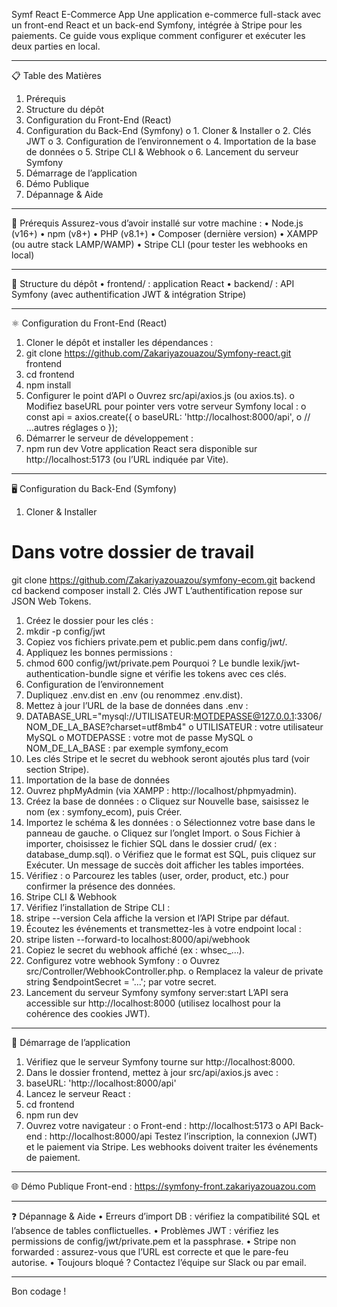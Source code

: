 Symf React E-Commerce App
Une application e-commerce full-stack avec un front-end React et un back-end Symfony, intégrée à Stripe pour les paiements. Ce guide vous explique comment configurer et exécuter les deux parties en local.
________________________________________
📋 Table des Matières
1.	Prérequis
2.	Structure du dépôt
3.	Configuration du Front-End (React)
4.	Configuration du Back-End (Symfony)
o	1. Cloner & Installer
o	2. Clés JWT
o	3. Configuration de l’environnement
o	4. Importation de la base de données
o	5. Stripe CLI & Webhook
o	6. Lancement du serveur Symfony
5.	Démarrage de l’application
6.	Démo Publique
7.	Dépannage & Aide
________________________________________
🔧 Prérequis
Assurez-vous d’avoir installé sur votre machine :
•	Node.js (v16+)
•	npm (v8+)
•	PHP (v8.1+)
•	Composer (dernière version)
•	XAMPP (ou autre stack LAMP/WAMP)
•	Stripe CLI (pour tester les webhooks en local)
________________________________________
📁 Structure du dépôt
•	frontend/ : application React
•	backend/ : API Symfony (avec authentification JWT & intégration Stripe)
________________________________________
⚛️ Configuration du Front-End (React)
1.	Cloner le dépôt et installer les dépendances :
2.	git clone https://github.com/Zakariyazouazou/Symfony-react.git frontend
3.	cd frontend
4.	npm install
5.	Configurer le point d’API
o	Ouvrez src/api/axios.js (ou axios.ts).
o	Modifiez baseURL pour pointer vers votre serveur Symfony local :
o	const api = axios.create({
o	  baseURL: 'http://localhost:8000/api',
o	  // ...autres réglages
o	});
6.	Démarrer le serveur de développement :
7.	npm run dev
Votre application React sera disponible sur http://localhost:5173 (ou l’URL indiquée par Vite).
________________________________________
🖥 Configuration du Back-End (Symfony)
1. Cloner & Installer
# Dans votre dossier de travail
git clone https://github.com/Zakariyazouazou/symfony-ecom.git backend
cd backend
composer install
2. Clés JWT
L’authentification repose sur JSON Web Tokens.
1.	Créez le dossier pour les clés :
2.	mkdir -p config/jwt
3.	Copiez vos fichiers private.pem et public.pem dans config/jwt/.
4.	Appliquez les bonnes permissions :
5.	chmod 600 config/jwt/private.pem
Pourquoi ? Le bundle lexik/jwt-authentication-bundle signe et vérifie les tokens avec ces clés.
3. Configuration de l’environnement
1.	Dupliquez .env.dist en .env (ou renommez .env.dist).
2.	Mettez à jour l’URL de la base de données dans .env :
3.	DATABASE_URL="mysql://UTILISATEUR:MOTDEPASSE@127.0.0.1:3306/NOM_DE_LA_BASE?charset=utf8mb4"
o	UTILISATEUR : votre utilisateur MySQL
o	MOTDEPASSE : votre mot de passe MySQL
o	NOM_DE_LA_BASE : par exemple symfony_ecom
4.	Les clés Stripe et le secret du webhook seront ajoutés plus tard (voir section Stripe).
4. Importation de la base de données
1.	Ouvrez phpMyAdmin (via XAMPP : http://localhost/phpmyadmin).
2.	Créez la base de données :
o	Cliquez sur Nouvelle base, saisissez le nom (ex : symfony_ecom), puis Créer.
3.	Importez le schéma & les données :
o	Sélectionnez votre base dans le panneau de gauche.
o	Cliquez sur l’onglet Import.
o	Sous Fichier à importer, choisissez le fichier SQL dans le dossier crud/ (ex : database_dump.sql).
o	Vérifiez que le format est SQL, puis cliquez sur Exécuter.
Un message de succès doit afficher les tables importées.
4.	Vérifiez :
o	Parcourez les tables (user, order, product, etc.) pour confirmer la présence des données.
5. Stripe CLI & Webhook
1.	Vérifiez l’installation de Stripe CLI :
2.	stripe --version
Cela affiche la version et l’API Stripe par défaut.
3.	Écoutez les événements et transmettez-les à votre endpoint local :
4.	stripe listen --forward-to localhost:8000/api/webhook
5.	Copiez le secret du webhook affiché (ex : whsec_...).
6.	Configurez votre webhook Symfony :
o	Ouvrez src/Controller/WebhookController.php.
o	Remplacez la valeur de private string $endpointSecret = '...'; par votre secret.
6. Lancement du serveur Symfony
symfony server:start
L’API sera accessible sur http://localhost:8000 (utilisez localhost pour la cohérence des cookies JWT).
________________________________________
🚀 Démarrage de l’application
1.	Vérifiez que le serveur Symfony tourne sur http://localhost:8000.
2.	Dans le dossier frontend, mettez à jour src/api/axios.js avec :
3.	baseURL: 'http://localhost:8000/api'
4.	Lancez le serveur React :
5.	cd frontend
6.	npm run dev
7.	Ouvrez votre navigateur :
o	Front-end : http://localhost:5173
o	API Back-end : http://localhost:8000/api
Testez l’inscription, la connexion (JWT) et le paiement via Stripe. Les webhooks doivent traiter les événements de paiement.
________________________________________
🌐 Démo Publique
Front-end : https://symfony-front.zakariyazouazou.com
________________________________________
❓ Dépannage & Aide
•	Erreurs d’import DB : vérifiez la compatibilité SQL et l’absence de tables conflictuelles.
•	Problèmes JWT : vérifiez les permissions de config/jwt/private.pem et la passphrase.
•	Stripe non forwarded : assurez-vous que l’URL est correcte et que le pare-feu autorise.
•	Toujours bloqué ? Contactez l’équipe sur Slack ou par email.
________________________________________
Bon codage !

